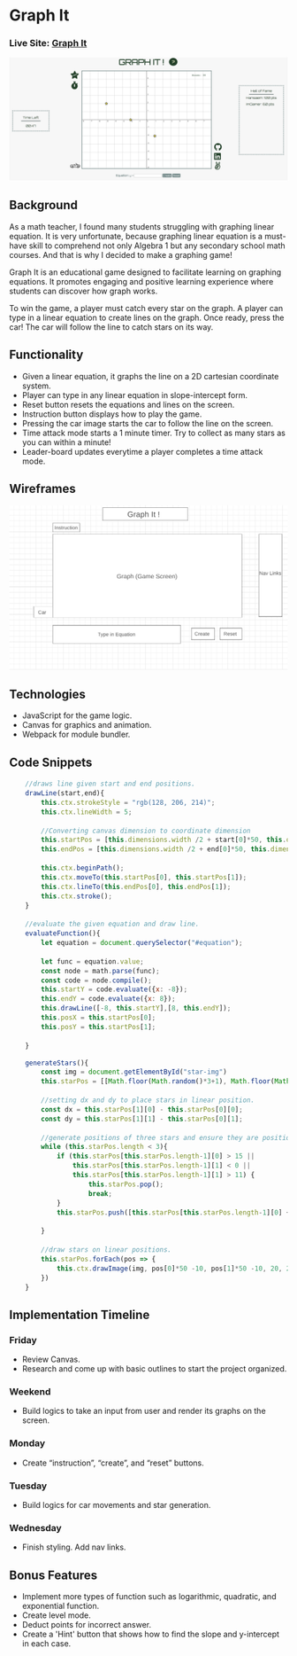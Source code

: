 # Graph It
### Live Site: [Graph It](https://hansaem-kim.github.io/graph_it_project)
![Screenshot](/graph_it_screenshot.png)

## Background
As a math teacher, I found many students struggling with graphing linear equation. It is very unfortunate, because graphing linear equation is a must-have skill to comprehend not only Algebra 1 but any secondary school math courses. And that is why I decided to make a graphing game!

Graph It is an educational game designed to facilitate learning on graphing equations. It promotes engaging and positive learning experience where students can discover how graph works.

To win the game, a player must catch every star on the graph. A player can type in a linear equation to create lines on the graph. Once ready, press the car! The car will follow the line to catch stars on its way.

## Functionality
* Given a linear equation, it graphs the line on a 2D cartesian coordinate system.
* Player can type in any linear equation in slope-intercept form.
* Reset button resets the equations and lines on the screen.
* Instruction button displays how to play the game.
* Pressing the car image starts the car to follow the line on the screen.
* Time attack mode starts a 1 minute timer. Try to collect as many stars as you can within a minute!
* Leader-board updates everytime a player completes a time attack mode.

## Wireframes
![graph it wireframe](/graph_it_wireframe.png)

## Technologies
*	JavaScript for the game logic.
*	Canvas for graphics and animation.
*	Webpack for module bundler.

## Code Snippets
```javascript
    //draws line given start and end positions.
    drawLine(start,end){
        this.ctx.strokeStyle = "rgb(128, 206, 214)";
        this.ctx.lineWidth = 5;

        //Converting canvas dimension to coordinate dimension
        this.startPos = [this.dimensions.width /2 + start[0]*50, this.dimensions.height /2 - start[1]*50];
        this.endPos = [this.dimensions.width /2 + end[0]*50, this.dimensions.height /2 - end[1]*50];

        this.ctx.beginPath();
        this.ctx.moveTo(this.startPos[0], this.startPos[1]);
        this.ctx.lineTo(this.endPos[0], this.endPos[1]);
        this.ctx.stroke();
    }

    //evaluate the given equation and draw line.
    evaluateFunction(){
        let equation = document.querySelector("#equation");

        let func = equation.value;
        const node = math.parse(func);
        const code = node.compile();
        this.startY = code.evaluate({x: -8});
        this.endY = code.evaluate({x: 8});
        this.drawLine([-8, this.startY],[8, this.endY]);
        this.posX = this.startPos[0];
        this.posY = this.startPos[1];

    }
```

```javascript
    generateStars(){
        const img = document.getElementById("star-img")
        this.starPos = [[Math.floor(Math.random()*3+1), Math.floor(Math.random()*4)+3], [Math.floor(Math.random()*3)+4, Math.floor(Math.random()*4)+3]];

        //setting dx and dy to place stars in linear position.
        const dx = this.starPos[1][0] - this.starPos[0][0];
        const dy = this.starPos[1][1] - this.starPos[0][1];

        //generate positions of three stars and ensure they are positioned within the graph.
        while (this.starPos.length < 3){
            if (this.starPos[this.starPos.length-1][0] > 15 || 
                this.starPos[this.starPos.length-1][1] < 0 || 
                this.starPos[this.starPos.length-1][1] > 11) {
                    this.starPos.pop();
                    break;
            }
            this.starPos.push([this.starPos[this.starPos.length-1][0] + dx, this.starPos[this.starPos.length-1][1] + dy]);
            
        }

        //draw stars on linear positions.
        this.starPos.forEach(pos => {
            this.ctx.drawImage(img, pos[0]*50 -10, pos[1]*50 -10, 20, 20);
        })
    }
```

## Implementation Timeline
###	Friday 
* Review Canvas. 
* Research and come up with basic outlines to start the project organized.
###	Weekend
* Build logics to take an input from user and render its graphs on the screen.
###	Monday
* Create “instruction”, “create”, and “reset” buttons.
###	Tuesday
* Build logics for car movements and star generation.
###	Wednesday
* Finish styling. Add nav links.

## Bonus Features
*	Implement more types of function such as logarithmic, quadratic, and exponential function.
*	Create level mode.
*	Deduct points for incorrect answer.
*	Create a 'Hint' button that shows how to find the slope and y-intercept in each case.
